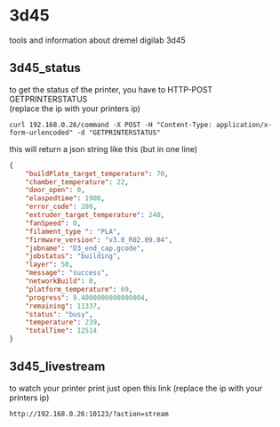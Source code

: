 # 3d45
tools and information about dremel digilab 3d45
## 3d45_status
to get the status of the printer, you have to HTTP-POST GETPRINTERSTATUS<br/>
(replace the ip with your printers ip)<br/>
```
curl 192.168.0.26/command -X POST -H "Content-Type: application/x-form-urlencoded" -d "GETPRINTERSTATUS"
```
this will return a json string like this (but in one line)<br/>
```json
{
    "buildPlate_target_temperature": 70,
    "chamber_temperature": 22,
    "door_open": 0,
    "elaspedtime": 1908,
    "error_code": 200,
    "extruder_target_temperature": 240,
    "fanSpeed": 0,
    "filament_type ": "PLA",
    "firmware_version": "v3.0_R02.09.04",
    "jobname": "D3_end_cap.gcode",
    "jobstatus": "building",
    "layer": 50,
    "message": "success",
    "networkBuild": 0,
    "platform_temperature": 69,
    "progress": 9.4000000000000004,
    "remaining": 11337,
    "status": "busy",
    "temperature": 239,
    "totalTime": 12514
}
```
## 3d45_livestream
to watch your printer print just open this link (replace the ip with your printers ip)<br/>
```
http://192.168.0.26:10123/?action=stream
```
